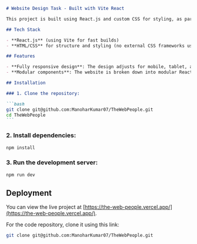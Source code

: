 ````markdown
# Website Design Task - Built with Vite React

This project is built using React.js and custom CSS for styling, as part of an interview task for The Web People.

## Tech Stack

- **React.js** (using Vite for fast builds)
- **HTML/CSS** for structure and styling (no external CSS frameworks used)

## Features

- **Fully responsive design**: The design adjusts for mobile, tablet, and desktop views using custom media queries.
- **Modular components**: The website is broken down into modular React components for easier maintainability.

## Installation

### 1. Clone the repository:

```bash
git clone git@github.com:ManoharKumar07/TheWebPeople.git
cd TheWebPeople
```
````

### 2. Install dependencies:

```bash
npm install
```

### 3. Run the development server:

```bash
npm run dev
```

## Deployment

You can view the live project at [https://the-web-people.vercel.app/](https://the-web-people.vercel.app/).

For the code repository, clone it using this link:

```bash
git clone git@github.com:ManoharKumar07/TheWebPeople.git
```
